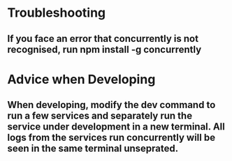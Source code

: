 # Troubleshooting
## If you face an error that concurrently is not recognised, run npm install -g concurrently

# Advice when Developing
## When developing, modify the dev command to run a few services and separately run the service under development in a new terminal. All logs from the services run concurrently will be seen in the same terminal unseprated.